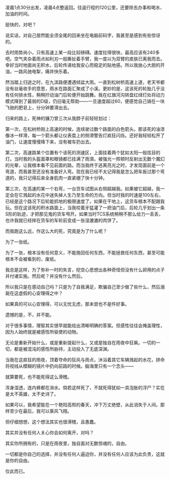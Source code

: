 凌晨1点30分出发，凌晨4点整返回。往返行程约120公里，还要除去办事和喝水、加油的时间。

挺快的，对吧？

说实话，对自己居然能全须全尾的回来坐在电脑前码字，我甚至是感到有些惊讶的。

去时雨势尚小，只有高速上某一段比较磅礴。速度拉得很快，最高应该有240多吧。空气夹杂着雨点如利刃一般撕扯着手臂，我一度以为双臂的皮肤已离我而去。幸好当时地面尚无积水，后轮传递给我安心而稳定的贴地感。所以我放心大胆的开油，一路风驰电掣，痛并快乐着。

然当踏上归途之时，在九滨路便遭遇倾盆大雨。一直到松树桥高速上道，老天爷都没有丝毫收手的意思，雨水在路面汇聚成了小溪。更妙的是，这该死的轮胎几乎没有任何排水性，稍稍拧动油门后轮便开始跳舞。我在红旗河沟转盘红绿灯处将动力模式降到了最弱的D级，仍旧毫无帮助——一旦速度超过60，便感觉自己骑在一块飞驰的肥皂上，分分钟要滑出去。

归来的路上，死神的镰刀曾三次从我脖子前轻轻划过：

第一次，在松树桥刚上高速的时候，连续驶过数个路面的白色箭头。那该死的油漆像冰一样滑，每一个箭头都让仪表盘上的侧滑警告灯疯狂闪烁。还好我轻轻松开了油门，让速度慢慢降下来，没有被车扔出去。

第二次，高速路某个位置有个该死的测速区，上面挂着两个犹如太阳一般炫目的灯。当时我的头盔面罩和眼镜都已挂满了雨滴，被强光一照顿时反射出无数个魔幻的光晕，让我根本看不见前面的路。而当我终于逃离亮光之时，才发现面前是一个弯道，而我甚至还没有准备好入弯。现在我已经不太记得我是怎么把车扳过那个弯道的，我只记得后来全身肌肉一直紧绷了快十分钟。

第三次，在高速的某一个右弯，一台货车试图从右侧超越我。如果被它超越，我一定会在它溅起的水花中迷失掉人生乃至生命的方向。但当时我的时速是100左右，已经是这个路况下后轮能抓地的极限速度了。如果在干地上，这货车根本不配跟我玩。但在这该死的积水路面上，当我咬着牙猛灌了一把油门后，后轮几乎划出一条S形的轨迹，才把那见鬼的货车甩开。如果当时TCS系统稍稍不那么给力一丢丢，也许我就已经摔在货车的车轮前变成一张湿漉漉的肉饼了。

而我跑这么远，作这么大的死，究竟是为了什么呢？

为了一张纸。

为了一张，根本没有任何意义，不能挽回任何东西，不能拯救任何东西，甚至可能根本不会被看到的，废纸。

我总是这样，为了弥补一时的失言，挖空心思想出各种奇怪但没有什么卵用的点子并付诸实施。然后呢？并没有什么然后。

所以我只是在感动自己吗？只是为了自我满足，欺骗自己至少做了些什么，然后溺毙在这虚假的心安理得之中？

如果真的可以心安理得，可以无忧无虑，那未尝也不是件好事。

遗憾的是，不，并不能。

对于很多事情，理智其实很早就能给出清晰明确的答案。但感性往往会掩盖理性，因为人始终就是被感性所驱使的动物。

无论是重新开始什么，或是重新提起什么，又或是独自在雨夜中狂飙。一切的一切，都是被混沌的感性所胁持，主动投入了无底深渊。

当我在这疯狂的雨夜，顶着夺命的狂风与雨点，沐浴着其它车辆溅起的水花，拼命将视线从模糊的镜片中扔向前路的时候。脑海里只有一个念头——

就算要死，也不能死得这么滑稽。

浑身湿透，连内裤都在淌水。倘若这样死了，不就死得犹如一具泡胀的浮尸？实在是太不英雄，太不史诗了。

如果可以，我希望能在一个艳阳高照的春天，冲下万丈绝壁，从此消失于人间。那样至少在最后，我可以乘风飞翔。

但仔细想想，这个想法其实也很滑稽，且愚蠢。

其实并没有任何人关心你会如何离开，对吗？

其实你所拥有的，只是在雨夜里，独自面对无数惊魂的，自由。

一切都是你自己的选择，并没有任何人逼迫你，并没有任何人应该为此负责，这就是你的自由。

仅此而已。
